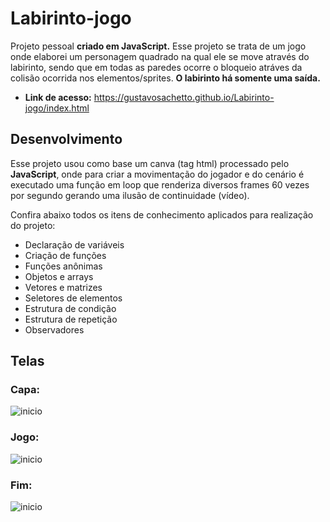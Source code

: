 # Labirinto-jogo
Projeto pessoal __criado em JavaScript.__ Esse projeto se trata de um jogo onde elaborei um personagem quadrado na qual ele se move através do labirinto, sendo que em todas as paredes ocorre o bloqueio atráves da colisão ocorrida nos elementos/sprites. __O labirinto há somente uma saída.__

* __Link de acesso:__ https://gustavosachetto.github.io/Labirinto-jogo/index.html

## Desenvolvimento
Esse projeto usou como base um canva (tag html) processado pelo __JavaScript__, onde para criar a movimentação do jogador e do cenário é executado uma função em loop que renderiza diversos frames 60 vezes por segundo gerando uma ilusão de continuidade (vídeo).

Confira abaixo todos os itens de conhecimento aplicados para realização do projeto:
* Declaração de variáveis
* Criação de funções
* Funções anônimas
* Objetos e arrays
* Vetores e matrizes
* Seletores de elementos
* Estrutura de condição
* Estrutura de repetição
* Observadores 

## Telas

### Capa:
![inicio](https://github.com/GustavoSachetto/Labirinto-jogo/assets/136517074/3127bcb0-1bd3-4932-a553-6512877dd336)

### Jogo:
![inicio](https://github.com/GustavoSachetto/Labirinto-jogo/assets/136517074/e32d9645-16aa-45cd-84ae-e7637f000cb1)

### Fim:
![inicio](https://github.com/GustavoSachetto/Labirinto-jogo/assets/136517074/800d3b39-e32e-4f43-a64a-f60cc506720f)
